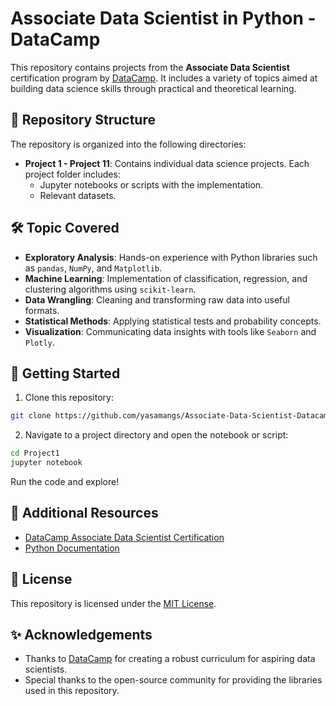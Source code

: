 # Associate Data Scientist in Python - DataCamp

This repository contains projects from the **Associate Data Scientist** certification program by [DataCamp](https://www.datacamp.com/). It includes a variety of topics aimed at building data science skills through practical and theoretical learning.

## 📂 Repository Structure

The repository is organized into the following directories:

- **Project 1 - Project 11**: Contains individual data science projects. Each project folder includes:
  - Jupyter notebooks or scripts with the implementation.
  - Relevant datasets.

## 🛠️ Topic Covered

- **Exploratory Analysis**: Hands-on experience with Python libraries such as `pandas`, `NumPy`, and `Matplotlib`.
- **Machine Learning**: Implementation of classification, regression, and clustering algorithms using `scikit-learn`.
- **Data Wrangling**: Cleaning and transforming raw data into useful formats.
- **Statistical Methods**: Applying statistical tests and probability concepts.
- **Visualization**: Communicating data insights with tools like `Seaborn` and `Plotly`.

## 🚀 Getting Started

1. Clone this repository:
```bash
git clone https://github.com/yasamangs/Associate-Data-Scientist-Datacamp.git
```
2. Navigate to a project directory and open the notebook or script:
```bash
cd Project1
jupyter notebook
```
Run the code and explore!

## 📖 Additional Resources

- [DataCamp Associate Data Scientist Certification](https://www.datacamp.com)
- [Python Documentation](https://docs.python.org/3/)

## 📝 License

This repository is licensed under the [MIT License](LICENSE).

## ✨ Acknowledgements

- Thanks to [DataCamp](https://www.datacamp.com) for creating a robust curriculum for aspiring data scientists.
- Special thanks to the open-source community for providing the libraries used in this repository.
